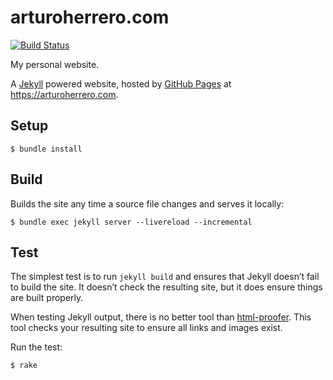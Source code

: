 # arturoherrero.com

[![Build Status](https://github.com/arturoherrero/arturoherrero.com/actions/workflows/build.yml/badge.svg?branch=master)](https://github.com/arturoherrero/arturoherrero.com/actions)

My personal website.

A [Jekyll][1] powered website, hosted by [GitHub Pages][2] at https://arturoherrero.com.


## Setup

    $ bundle install


## Build

Builds the site any time a source file changes and serves it locally:

    $ bundle exec jekyll server --livereload --incremental


## Test

The simplest test is to run `jekyll build` and ensures that Jekyll doesn’t
fail to build the site. It doesn’t check the resulting site, but it does ensure
things are built properly.

When testing Jekyll output, there is no better tool than [html-proofer][3].
This tool checks your resulting site to ensure all links and images exist.

Run the test:

    $ rake


[1]: https://jekyllrb.com/
[2]: https://pages.github.com/
[3]: https://github.com/gjtorikian/html-proofer
